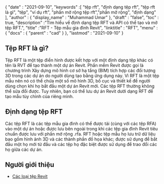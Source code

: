 {
  "date" : "2021-09-10",
  "keywords" :[ "tệp rft", "định dạng tệp rft", "tệp rft là gì", "tệp", "ví dụ rft", "phần mở rộng tệp rft","phần mở rộng", "định dạng" ],
  "author" : {
    "display_name" : "Muhammad Umar"
},
  "draft" : "false",
  "toc" : true,
  "description" :"Tìm hiểu về định dạng tệp RFT và API có thể tạo và mở tệp RFT.",
  "title" :"RFT - Tệp mẫu gia đình Revit",
  "linktitle" : "RFT",
  "menu" : {
    "docs" : {
      "parent" : "cad"
}
},
  "lastmod" : "2021-09-10"
}

## Tệp RFT là gì?
Tệp RFT là một tệp điển hình được kết hợp với một định dạng tệp khác có tên là RVT để tạo thành một dự án Revit. Phần mềm Revit được gọi là chương trình Xây dựng mô hình cơ sở hạ tầng (BIM) tích hợp các đối tượng 3D trong các dự án do người dùng tạo bằng ứng dụng này. Vì RFT là một tệp mẫu nên nó có thể chứa một số mô hình 3D, bố cục và thiết kế để người dùng chọn khi họ bắt đầu một dự án Revit mới. Các tệp RFT thường không thể sửa đổi được. Tuy nhiên, bạn có thể lưu dự án Revit dưới dạng RFT để tạo mẫu tùy chỉnh của riêng mình.


## Định dạng tệp RFT
Các tệp RFT là các tệp mẫu gia đình có thể được tải (cùng với các tệp RFA) vào một dự án hoặc được lưu bên ngoài trong khi các tệp gia đình Revit tiêu chuẩn được lưu với phần mở rộng .rfa. RFT hoặc tệp mẫu họ lưu trữ dữ liệu bao gồm hình ảnh 3D và các thành phần đồ họa khác; được sử dụng để bắt đầu một họ mới từ đầu và các tệp họ đặc biệt được sử dụng để trao đổi các họ giữa các dự án.


## Người giới thiệu

* [Các loại tệp Revit](https://www.autodesk.com/support/technical/article/caas/sfdcarticles/sfdcarticles/Revit-file-types.html)

